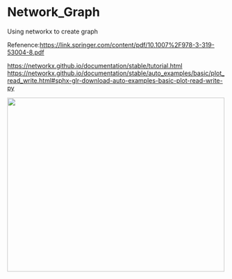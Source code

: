 # Network_Graph

Using networkx to create graph   
  
Refenence:https://link.springer.com/content/pdf/10.1007%2F978-3-319-53004-8.pdf   
<Python for Graph and Network Analysis>     
  
https://networkx.github.io/documentation/stable/tutorial.html   
https://networkx.github.io/documentation/stable/auto_examples/basic/plot_read_write.html#sphx-glr-download-auto-examples-basic-plot-read-write-py


<img src="https://github.com/AvisChiu/Networkx_Graph/blob/algorithm/compare/pic.png"  width="500" height="400">
